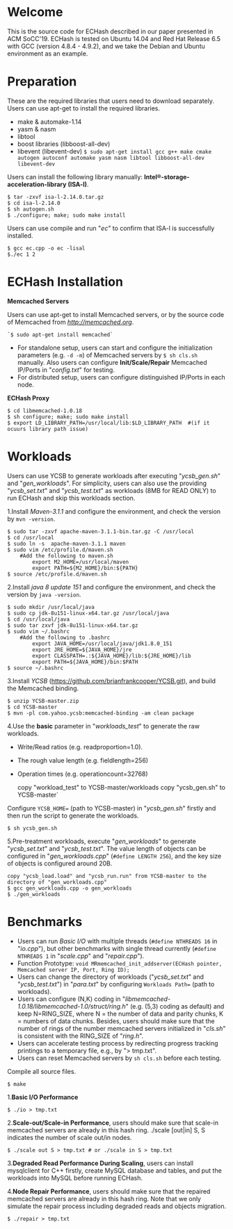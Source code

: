 Welcome
=====

This is the source code for ECHash described in our paper presented in ACM SoCC'19. 
ECHash is tested on Ubuntu 14.04 and Red Hat Release 6.5 with GCC (version 4.8.4 - 4.9.2), and we take the Debian and Ubuntu environment as an example.


Preparation
====
 
These are the required libraries that users need to download separately.
Users can use apt-get to install the required libraries.

 - make & automake-1.14
 - yasm & nasm
 - libtool
 - boost libraries (libboost-all-dev)
 - libevent (libevent-dev)
`$ sudo apt-get install gcc g++ make cmake autogen autoconf automake yasm nasm libtool libboost-all-dev libevent-dev`

Users can install the following library manually: **Intel®-storage-acceleration-library (ISA-l)**.

    $ tar -zxvf isa-l-2.14.0.tar.gz
    $ cd isa-l-2.14.0
    $ sh autogen.sh
    $ ./configure; make; sudo make install

Users can use compile and run "*ec*" to confirm that ISA-l is successfully installed.

	$ gcc ec.cpp -o ec -lisal
	$./ec 1 2


ECHash Installation
====

**Memcached Servers**

Users can use apt-get to install Memcached servers, or by the source code of Memcached from *http://memcached.org*.

    `$ sudo apt-get install memcached`

-	For standalone setup, users can start and configure the initialization parameters (e.g. `-d -m`) of Memcached servers by `$ sh cls.sh` manually. Also users can configure **Init/Scale/Repair** Memcached IP/Ports in "*config.txt*" for testing.
-	For distributed setup, users can configure distinguished IP/Ports in each node.

**ECHash Proxy**

	$ cd libmemcached-1.0.18
	$ sh configure; make; sudo make install
	$ export LD_LIBRARY_PATH=/usr/local/lib:$LD_LIBRARY_PATH  #(if it ocuurs library path issue)


Workloads
====

Users can use YCSB to generate workloads after executing "*ycsb_gen.sh*" and "*gen_workloads*".
For simplicity, users can also use the providing "*ycsb_set.txt*" and "*ycsb_test.txt*" as workloads (8MB for READ ONLY) to run ECHash and skip this workloads section.

1.Install *Maven-3.1.1* and configure the environment, and check the version by `mvn -version`.

	$ sudo tar -zxvf apache-maven-3.1.1-bin.tar.gz -C /usr/local
	$ cd /usr/local
	$ sudo ln -s  apache-maven-3.1.1 maven
	$ sudo vim /etc/profile.d/maven.sh
		#Add the following to maven.sh
			export M2_HOME=/usr/local/maven
			export PATH=${M2_HOME}/bin:${PATH}
	$ source /etc/profile.d/maven.sh

2.Install *java 8 update 151* and configure the environment, and check the version by `java -version`.

    $ sudo mkdir /usr/local/java
    $ sudo cp jdk-8u151-linux-x64.tar.gz /usr/local/java
    $ cd /usr/local/java
    $ sudo tar zxvf jdk-8u151-linux-x64.tar.gz
	$ sudo vim ~/.bashrc
		#Add the following to .bashrc
			export JAVA_HOME=/usr/local/java/jdk1.8.0_151 
    		export JRE_HOME=${JAVA_HOME}/jre  
    		export CLASSPATH=.:${JAVA_HOME}/lib:${JRE_HOME}/lib  
    		export PATH=${JAVA_HOME}/bin:$PATH
	$ source ~/.bashrc

3.Install *YCSB* (https://github.com/brianfrankcooper/YCSB.git), and build the Memcached binding.

	$ unzip YCSB-master.zip
	$ cd YCSB-master
    $ mvn -pl com.yahoo.ycsb:memcached-binding -am clean package

4.Use the **basic** parameter in "*workloads_test*" to generate the raw workloads.

-	Write/Read ratios (e.g. readproportion=1.0).
-	The rough value length (e.g. fieldlength=256)
-	Operation times (e.g. operationcount=32768)


	copy "workload_test" to YCSB-master/workloads
	copy "ycsb_gen.sh" to YCSB-master`

Configure `YCSB_HOME=` (path to YCSB-master) in "*ycsb_gen.sh*" firstly and then run the script to generate the workloads.

	$ sh ycsb_gen.sh


5.Pre-treatment workloads, execute "*gen_workloads*" to generate "*ycsb_set.txt*" and "*ycsb_test.txt*". The value length of objects can be configured in "*gen_workloads.cpp*" (`#define LENGTH 256`), and the key size of objects is configured around 20B. 
 
	copy "ycsb_load.load" and "ycsb_run.run" from YCSB-master to the directory of "gen_workloads.cpp"
	$ gcc gen_workloads.cpp -o gen_workloads
	$ ./gen_workloads


Benchmarks
====

-	Users can run *Basic I/O* with multiple threads (`#define NTHREADS 16` in "*io.cpp*"), but other benchmarks with single thread currently (`#define NTHREADS 1` in "*scale.cpp*" and "*repair.cpp*").
-	Function Prototype: `void MRmemcached_init_addserver(ECHash pointer, Memcached server IP, Port, Ring ID);` 
-	Users can change the directory of workloads ("*ycsb_set.txt*" and "*ycsb_test.txt*") in "*para.txt*" by configuring `Workloads Path=` (path to workloads).
-	Users can configure (N,K) coding in "*libmemcached-1.0.18/libmemcached-1.0/struct/ring.h*" (e.g. (5,3) coding as default) and keep N=RING_SIZE, where N = the number of data and parity chunks, K = numbers of data chunks. Besides, users should make sure that the number of rings of the number memcached servers initialized in "*cls.sh*" is consistent with the RING_SIZE of "*ring.h*".
-	Users can accelerate testing process by redirecting progress tracking printings to a temporary file, e.g., by "> tmp.txt".
-	Users can reset Memcached servers by `sh cls.sh` before each testing.


Compile all source files.

	$ make

1.**Basic I/O Performance** 

    $ ./io > tmp.txt

2.**Scale-out/Scale-in Performance**, users should make sure that scale-in memcached servers are already in this hash ring.
./scale [out|in] S, S indicates the number of scale out/in nodes.

	$ ./scale out S > tmp.txt # or ./scale in S > tmp.txt

3.**Degraded Read Performance During Scaling**, users can install mysqlclient for C++ firstly, create MySQL database and tables, and put the workloads into MySQL before running ECHash.

4.**Node Repair Performance**, users should make sure that the repaired memcached servers are already in this hash ring. Note that we only simulate the repair process including degraded reads and objects migration.

	$ ./repair > tmp.txt
